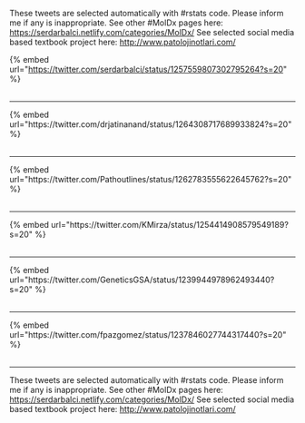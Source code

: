 

These tweets are selected automatically with #rstats code. Please inform me if any is inappropriate.
See other #MolDx pages here: https://serdarbalci.netlify.com/categories/MolDx/ 
See selected social media based textbook project here: http://www.patolojinotlari.com/

{% embed url="https://twitter.com/serdarbalci/status/1257559807302795264?s=20" %}<br>
<br>
<hr>
{% embed url="https://twitter.com/drjatinanand/status/1264308717689933824?s=20" %}<br>
<br>
<hr>
{% embed url="https://twitter.com/Pathoutlines/status/1262783555622645762?s=20" %}<br>
<br>
<hr>
{% embed url="https://twitter.com/KMirza/status/1254414908579549189?s=20" %}<br>
<br>
<hr>
{% embed url="https://twitter.com/GeneticsGSA/status/1239944978962493440?s=20" %}<br>
<br>
<hr>
{% embed url="https://twitter.com/fpazgomez/status/1237846027744317440?s=20" %}<br>
<br>
<hr>


These tweets are selected automatically with #rstats code. Please inform me if any is inappropriate.
See other #MolDx pages here: https://serdarbalci.netlify.com/categories/MolDx/ 
See selected social media based textbook project here: http://www.patolojinotlari.com/
